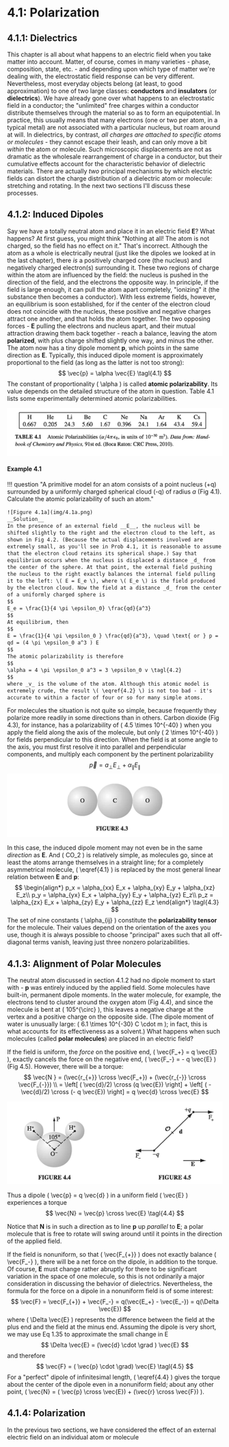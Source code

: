 # 4.1: Polarization

## 4.1.1: Dielectrics

This chapter is all about what happens to an electric field when you take matter into account. Matter, of course, comes in many varieties - phase, composition, state, etc. - and depending upon which type of matter we're dealing with, the electrostatic field response can be very different. Nevertheless, most everyday objects belong (at least, to good approximation) to one of two large classes: __conductors__ and __insulators__ (or __dielectrics__). We have already gone over what happens to an electrostatic field in a conductor; the "unlimited" free charges within a conductor distribute themselves through the material so as to form an equipotential. In practice, this usually means that many electrons (one or two per atom, in a typical metal) are not associated with a particular nucleus, but roam around at will. In dielectrics, by contrast, _all charges are attached to specific atoms or molecules_ - they cannot escape their leash, and can only move a bit _within_ the atom or molecule. Such microscopic displacements are not as dramatic as the wholesale rearrangement of charge in a conductor, but their cumulative effects account for the characteristic behavior of dielectric materials. There are actually _two_ principal mechanisms by which electric fields can distort the charge distribution of a dielectric atom or molecule: stretching and rotating. In the next two sections I'll discuss these processes.

## 4.1.2: Induced Dipoles

Say we have a totally neutral atom and place it in an electric field __E__? What happens? At first guess, you might think "Nothing at all! The atom is not charged, so the field has no effect on it." That's incorrect. Although the atom as a whole is electrically neutral (just like the dipoles we looked at in the last chapter), there _is_ a positively charged core (the nucleus) and negatively charged electron(s) surrounding it. These two regions of charge within the atom are influenced by the field: the nucleus is pushed in the direction of the field, and the electrons the opposite way. In principle, if the field is large enough, it can pull the atom apart completely, "ionizing" it (the substance then becomes a conductor). With less extreme fields, however, an equilibrium is soon established, for if the center of the electron cloud does not coincide with the nucleus, these positive and negative charges attract one another, and that holds the atom together. The two opposing forces - __E__ pulling the electrons and nucleus apart, and their mutual attraction drawing them back together - reach a balance, leaving the atom __polarized__, with plus charge shifted slightly one way, and minus the other. The atom now has a tiny dipole moment __p__, which points in the same direction as __E__. Typically, this induced dipole moment is approximately proportional to the field (as long as the latter is not too strong):
$$
\vec{p} = \alpha \vec{E} \tagl{4.1}
$$
The constant of proportionality \( \alpha \) is called __atomic polarizability__. Its value depends on the detailed structure of the atom in question. Table 4.1 lists some experimentally determined atomic polarizabilities.

![Figure 4.1](img/4.1.png)

#### Example 4.1

!!! question "A primitive model for an atom consists of a point nucleus (+q) surrounded by a uniformly charged spherical cloud (-q) of radius _a_ (Fig 4.1). Calculate the atomic polarizability of such an atom."
    
    ![Figure 4.1a](img/4.1a.png)
    __Solution__
    In the presence of an external field __E__, the nucleus will be shifted slightly to the right and the electron cloud to the left, as shown in Fig 4.2. (Because the actual displacements involved are extremely small, as you'll see in Prob 4.1, it is reasonable to assume that the electron cloud retains its spherical shape.) Say that equilibrium occurs when the nucleus is displaced a distance _d_ from the center of the sphere. At that point, the external field pushing the nucleus to the right exactly balances the internal field pulling it to the left: \( E = E_e \), where \( E_e \) is the field produced by the electron cloud. Now the field at a distance _d_ from the center of a uniformly charged sphere is
    $$
    E_e = \frac{1}{4 \pi \epsilon_0} \frac{qd}{a^3} 
    $$
    At equilibrium, then
    $$
    E = \frac{1}{4 \pi \epsilon_0 } \frac{qd}{a^3}, \quad \text{ or } p = qd = (4 \pi \epsilon_0 a^3 ) E 
    $$
    The atomic polarizability is therefore
    $$
    \alpha = 4 \pi \epsilon_0 a^3 = 3 \epsilon_0 v \tagl{4.2}
    $$
    where _v_ is the volume of the atom. Although this atomic model is extremely crude, the result \( \eqref{4.2} \) is not too bad - it's accurate to within a factor of four or so for many simple atoms.

For molecules the situation is not quite so simple, because frequently they polarize more readily in some directions than in others. Carbon dioxide (Fig 4.3), for instance, has a polarizability of \( 4.5 \times 10^{-40} \) when you apply the field along the axis of the molecule, but only \( 2 \times 10^{-40} \) for fields perpendicular to this direction. When the field is at some angle to the axis, you must first resolve it into parallel and perpendicular components, and multiply each component by the pertinent polarizability
$$
\vec{p} = a_{\perp} E_{\perp} + \alpha_{\parallel} E_{\parallel} 
$$
![Figure 4.3](img/4.3.png)

In this case, the induced dipole moment may not even be in the same _direction_ as __E__. And \( CO_2 \) is relatively simple, as molecules go, since at least the atoms arrange themselves in a straight line; for a completely asymmetrical molecule, \( \eqref{4.1} \) is replaced by the most general linear relation between __E__ and __p__:
$$
 \begin{align*}
 p_x = \alpha_{xx} E_x + \alpha_{xy} E_y + \alpha_{xz} E_z\\
 p_y = \alpha_{yx} E_x + \alpha_{yy} E_y + \alpha_{yz} E_z\\
 p_z = \alpha_{zx} E_x + \alpha_{zy} E_y + \alpha_{zz} E_z
 \end{align*}
 \tagl{4.3}
 $$ 
 The set of nine constants \( \alpha_{ij} \) constitute the __polarizability tensor__ for the molecule. Their values depend on the orientation of the axes you use, though it is always possible to choose "principal" axes such that all off-diagonal terms vanish, leaving just three nonzero polarizabilities.

## 4.1.3: Alignment of Polar Molecules

The neutral atom discussed in section 4.1.2 had no dipole moment to start with - __p__ was entirely induced by the applied field. Some molecules have built-in, permanent dipole moments. In the water molecule, for example, the electrons tend to cluster around the oxygen atom (Fig 4.4), and since the molecule is bent at \( 105^{\circ} \), this leaves a negative charge at the vertex and a positive charge on the opposite side. (The dipole moment of water is unusually large: \( 6.1 \times 10^{-30} C \cdot m \); in fact, this is what accounts for its effectiveness as a solvent.) What happens when such molecules (called __polar molecules__) are placed in an electric field?

If the field is uniform, the _force_ on the positive end, \( \vec{F_+} = q \vec{E} \), exactly cancels the force on the negative end, \( \vec{F_-} = - q \vec{E} \) (Fig 4.5). However, there will be a torque:
$$
\vec{N } = (\vec{r_{+}} \cross \vec{F_+}) + (\vec{r_{-}} \cross \vec{F_{-}}) \\
= \left[ ( \vec{d}/2) \cross (q \vec{E}) \right] + \left[ ( -\vec{d}/2) \cross (- q \vec{E}) \right] = q \vec{d} \cross \vec{E}
$$ 

![Figure 4.4](img/4.4.png)

Thus a dipole \( \vec{p} = q \vec{d} \) in a uniform field \( \vec{E} \) experiences a torque
$$
\vec{N} = \vec{p} \cross \vec{E} \tagl{4.4}
$$

Notice that __N__ is in such a direction as to line __p__ up _parallel_ to __E__; a polar molecule that is free to rotate will swing around until it points in the direction of the applied field.

If the field is nonuniform, so that \( \vec{F_{+}} \) does not exactly balance \( \vec{F_-} \), there will be a net force on the dipole, in addition to the torque. Of course, __E__ must change rather abruptly for there to be significant variation in the space of one molecule, so this is not ordinarily a major consideration in discussing the behavior of dielectrics. Nevertheless, the formula for the force on a dipole in a nonuniform field is of some interest:
$$
\vec{F} =  \vec{F_{+}} + \vec{F_-} = q(\vec{E_+} - \vec{E_-}) = q(\Delta \vec{E})
$$
where \( \Delta \vec{E} \) represents the difference between the field at the plus end and the field at the minus end. Assuming the dipole is very short, we may use Eq 1.35 to approximate the small change in E
$$
\Delta \vec{E} = (\vec{d} \cdot \grad ) \vec{E}
$$
and therefore
$$
\vec{F} = ( \vec{p} \cdot \grad) \vec{E} \tagl{4.5}
$$
For a "perfect" dipole of infinitesimal length, \( \eqref{4.4} \) gives the torque about the center of the dipole even in a nonuniform field; about any other point, \( \vec{N} = ( \vec{p} \cross \vec{E}) + (\vec{r} \cross \vec{F}) \).

## 4.1.4: Polarization

In the previous two sections, we have considered the effect of an external electric field on an individual atom or molecule